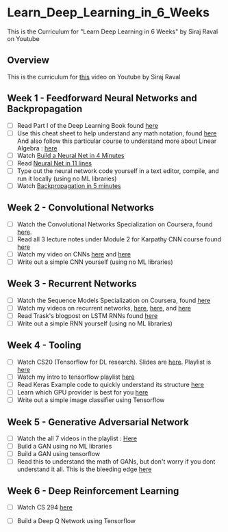 # Learn_Deep_Learning_in_6_Weeks
This is the Curriculum for "Learn Deep Learning in 6 Weeks" by Siraj Raval on Youtube 


## Overview

This is the curriculum for [this](https://youtu.be/_qjNH1rDLm0) video on Youtube by Siraj Raval

## Week 1 - Feedforward Neural Networks and Backpropagation

- [ ] Read Part I of the Deep Learning Book found [here](http://www.deeplearningbook.org/) 
- [ ] Use this cheat sheet to help understand any math notation, found [here](https://www.flickr.com/photos/95869671@N08/40544016221) And also follow this particular course to understand more about Linear Algebra : [here](https://www.khanacademy.org/math/linear-algebra/vectors-and-spaces)
- [ ] Watch [Build a Neural Net in 4 Minutes](https://www.youtube.com/watch?v=h3l4qz76JhQ)
- [ ] Read [Neural Net in 11 lines](https://iamtrask.github.io/2015/07/12/basic-python-network/) 
- [ ] Type out the neural network code yourself in a text editor, compile, and run it locally (using no ML libraries)
- [ ] Watch [Backpropagation in 5 minutes](https://www.youtube.com/watch?v=q555kfIFUCM)

## Week 2 - Convolutional Networks

- [ ] Watch the Convolutional Networks Specialization on Coursera, found [here](https://www.coursera.org/learn/convolutional-neural-networks). 
- [ ] Read all 3 lecture notes under Module 2 for Karpathy CNN course found [here](http://cs231n.github.io/)
- [ ] Watch my video on CNNs [here](https://www.youtube.com/watch?v=FTr3n7uBIuE&t=1782s) and [here](https://www.youtube.com/watch?v=cAICT4Al5Ow&t=4s)
- [ ] Write out a simple CNN yourself (using no ML libraries)

## Week 3 - Recurrent Networks

- [ ] Watch the Sequence Models Specialization on Coursera, found [here](https://www.coursera.org/learn/nlp-sequence-models)
- [ ] Watch my videos on recurrent networks, [here](https://www.youtube.com/watch?v=BwmddtPFWtA&t=4s), [here](https://www.youtube.com/watch?v=cdLUzrjnlr4), and [here](https://www.youtube.com/watch?v=9zhrxE5PQgY&t=25s)
- [ ] Read Trask's blogpost on LSTM RNNs found [here](https://iamtrask.github.io/2015/11/15/anyone-can-code-lstm/)
- [ ] Write out a simple RNN yourself (using no ML libraries)

## Week 4 - Tooling

- [ ] Watch CS20 (Tensorflow for DL research). Slides are [here](http://web.stanford.edu/class/cs20si/syllabus.html). Playlist is [here](https://www.youtube.com/watch?v=g-EvyKpZjmQ&list=PLDuNt91tg0urwwTQNKyUbncSDvMEl74ww)
- [ ] Watch my intro to tensorflow playlist [here](https://www.youtube.com/watch?v=2FmcHiLCwTU&list=PL2-dafEMk2A7EEME489DsI468AB0wQsMV)
- [ ] Read Keras Example code to quickly understand its structure [here](https://keras.io/getting-started/sequential-model-guide/)
- [ ] Learn which GPU provider is best for you [here](https://medium.com/@rupak.thakur/aws-vs-paperspace-vs-floydhub-choosing-your-cloud-gpu-partner-350150606b39)
- [ ] Write out a simple image classifier using Tensorflow

## Week 5 - Generative Adversarial Network
- [ ] Watch the all 7 videos in the playlist : [Here](https://www.youtube.com/watch?v=Sw9r8CL98N0&list=PLvVo5FtWkqeJmjmXMh_MjNl6XLHw5Gzmd)
- [ ] Build a GAN using no ML libraries
- [ ] Build a GAN using tensorflow
- [ ] Read this to understand the math of GANs, but don't worry if you dont understand it all. This is the bleeding edge [here](https://lilianweng.github.io/lil-log/2017/08/20/from-GAN-to-WGAN.html)

## Week 6 - Deep Reinforcement Learning
- [ ] Watch CS 294 [here](http://rail.eecs.berkeley.edu/deeprlcourse/) 
- [ ] Build a Deep Q Network using Tensorflow

